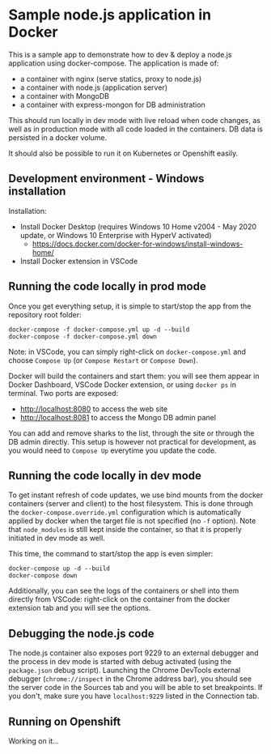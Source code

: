 # Sample node.js application in Docker

This is a sample app to demonstrate how to dev & deploy a node.js application using docker-compose. The application is made of:

- a container with nginx (serve statics, proxy to node.js)
- a container with node.js (application server)
- a container with MongoDB
- a container with express-mongon for DB administration

This should run locally in dev mode with live reload when code changes, as well as in production mode with all code loaded in the containers. DB data is persisted in a docker volume.

It should also be possible to run it on Kubernetes or Openshift easily.

## Development environment - Windows installation

Installation:

- Install Docker Desktop (requires Windows 10 Home v2004 - May 2020 update, or Windows 10 Enterprise with HyperV activated)
  - <https://docs.docker.com/docker-for-windows/install-windows-home/>
- Install Docker extension in VSCode

## Running the code locally in prod mode

Once you get everything setup, it is simple to start/stop the app from the repository root folder:

    docker-compose -f docker-compose.yml up -d --build
    docker-compose -f docker-compose.yml down

Note: in VSCode, you can simply right-click on `docker-compose.yml` and choose `Compose Up` (or `Compose Restart` or `Compose Down`).

Docker will build the containers and start them: you will see them appear in Docker Dashboard, VSCode Docker extension, or using `docker ps` in terminal. Two ports are exposed:

- <http://localhost:8080> to access the web site
- <http://localhost:8081> to access the Mongo DB admin panel

You can add and remove sharks to the list, through the site or through the DB admin directly. This setup is however not practical for development, as you would need to `Compose Up` everytime you update the code.

## Running the code locally in dev mode

To get instant refresh of code updates, we use bind mounts from the docker containers (server and client) to the host filesystem. This is done through the `docker-compose.override.yml` configuration which is automatically applied by docker when the target file is not specified (no `-f` option). Note that `node_modules` is still kept inside the container, so that it is properly initiated in dev mode as well.

This time, the command to start/stop the app is even simpler:

    docker-compose up -d --build
    docker-compose down

Additionally, you can see the logs of the containers or shell into them directly from VSCode: right-click on the container from the docker extension tab and you will see the options.

## Debugging the node.js code

The node.js container also exposes port 9229 to an external debugger and the process in dev mode is started with debug activated (using the `package.json` debug script). Launching the Chrome DevTools external debugger (`chrome://inspect` in the Chrome address bar), you should see the server code in the Sources tab and you will be able to set breakpoints. If you don't, make sure you have `localhost:9229` listed in the Connection tab.

## Running on Openshift

Working on it...
